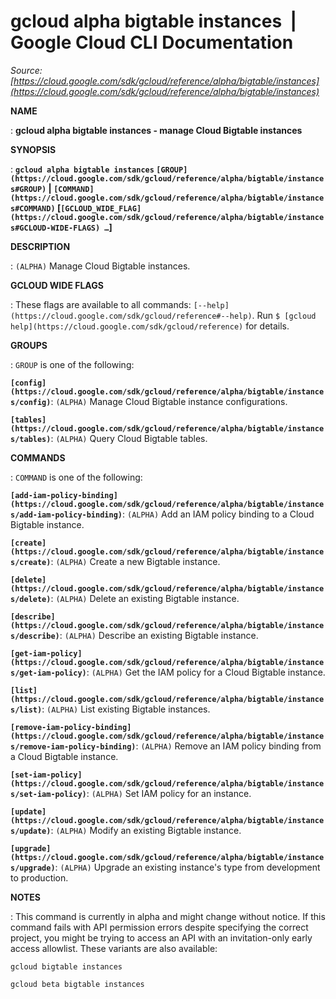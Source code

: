 # gcloud alpha bigtable instances  |  Google Cloud CLI Documentation

*Source: [https://cloud.google.com/sdk/gcloud/reference/alpha/bigtable/instances](https://cloud.google.com/sdk/gcloud/reference/alpha/bigtable/instances)*

**NAME**

: **gcloud alpha bigtable instances - manage Cloud Bigtable instances**

**SYNOPSIS**

: **`gcloud alpha bigtable instances` `[GROUP](https://cloud.google.com/sdk/gcloud/reference/alpha/bigtable/instances#GROUP)` | `[COMMAND](https://cloud.google.com/sdk/gcloud/reference/alpha/bigtable/instances#COMMAND)` [`[GCLOUD_WIDE_FLAG](https://cloud.google.com/sdk/gcloud/reference/alpha/bigtable/instances#GCLOUD-WIDE-FLAGS) …`]**

**DESCRIPTION**

: `(ALPHA)` Manage Cloud Bigtable instances.

**GCLOUD WIDE FLAGS**

: These flags are available to all commands: `[--help](https://cloud.google.com/sdk/gcloud/reference#--help)`.
Run `$ [gcloud help](https://cloud.google.com/sdk/gcloud/reference)` for details.

**GROUPS**

: ``GROUP`` is one of the following:

**`[config](https://cloud.google.com/sdk/gcloud/reference/alpha/bigtable/instances/config)`**:
`(ALPHA)` Manage Cloud Bigtable instance configurations.

**`[tables](https://cloud.google.com/sdk/gcloud/reference/alpha/bigtable/instances/tables)`**:
`(ALPHA)` Query Cloud Bigtable tables.

**COMMANDS**

: ``COMMAND`` is one of the following:

**`[add-iam-policy-binding](https://cloud.google.com/sdk/gcloud/reference/alpha/bigtable/instances/add-iam-policy-binding)`**:
`(ALPHA)` Add an IAM policy binding to a Cloud Bigtable instance.

**`[create](https://cloud.google.com/sdk/gcloud/reference/alpha/bigtable/instances/create)`**:
`(ALPHA)` Create a new Bigtable instance.

**`[delete](https://cloud.google.com/sdk/gcloud/reference/alpha/bigtable/instances/delete)`**:
`(ALPHA)` Delete an existing Bigtable instance.

**`[describe](https://cloud.google.com/sdk/gcloud/reference/alpha/bigtable/instances/describe)`**:
`(ALPHA)` Describe an existing Bigtable instance.

**`[get-iam-policy](https://cloud.google.com/sdk/gcloud/reference/alpha/bigtable/instances/get-iam-policy)`**:
`(ALPHA)` Get the IAM policy for a Cloud Bigtable instance.

**`[list](https://cloud.google.com/sdk/gcloud/reference/alpha/bigtable/instances/list)`**:
`(ALPHA)` List existing Bigtable instances.

**`[remove-iam-policy-binding](https://cloud.google.com/sdk/gcloud/reference/alpha/bigtable/instances/remove-iam-policy-binding)`**:
`(ALPHA)` Remove an IAM policy binding from a Cloud Bigtable
instance.

**`[set-iam-policy](https://cloud.google.com/sdk/gcloud/reference/alpha/bigtable/instances/set-iam-policy)`**:
`(ALPHA)` Set IAM policy for an instance.

**`[update](https://cloud.google.com/sdk/gcloud/reference/alpha/bigtable/instances/update)`**:
`(ALPHA)` Modify an existing Bigtable instance.

**`[upgrade](https://cloud.google.com/sdk/gcloud/reference/alpha/bigtable/instances/upgrade)`**:
`(ALPHA)` Upgrade an existing instance's type from development to
production.

**NOTES**

: This command is currently in alpha and might change without notice. If this
command fails with API permission errors despite specifying the correct project,
you might be trying to access an API with an invitation-only early access
allowlist. These variants are also available:

```
gcloud bigtable instances
```

```
gcloud beta bigtable instances
```